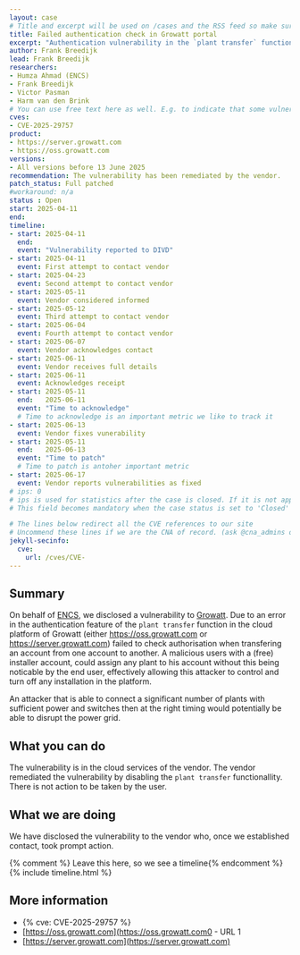 ```yaml
---
layout: case
# Title and excerpt will be used on /cases and the RSS feed so make sure they reflect the case well
title: Failed authentication check in Growatt portal
excerpt: "Authentication vulnerability in the `plant transfer` function of the Growatt cloud portal allowed an attacker with an account to take over any plant form any user."
author: Frank Breedijk
lead: Frank Breedijk
researchers:
- Humza Ahmad (ENCS)
- Frank Breedijk
- Victor Pasman
- Harm van den Brink
# You can use free text here as well. E.g. to indicate that some vulnerabilities don't have CVEs assigned (yet). But, given that we discovered that you should always be able to get a CVE id from @cna_admins on Slack
cves:
- CVE-2025-29757
product: 
- https://server.growatt.com
- https://oss.growatt.com
versions: 
- All versions before 13 June 2025
recommendation: The vulnerability has been remediated by the vendor.
patch_status: Full patched
#workaround: n/a
status : Open
start: 2025-04-11
end: 
timeline:
- start: 2025-04-11
  end:
  event: "Vulnerability reported to DIVD"
- start: 2025-04-11
  event: First attempt to contact vendor
- start: 2025-04-23
  event: Second attempt to contact vendor
- start: 2025-05-11
  event: Vendor considered informed
- start: 2025-05-12
  event: Third attempt to contact vendor
- start: 2025-06-04
  event: Fourth attempt to contact vendor
- start: 2025-06-07
  event: Vendor acknowledges contact
- start: 2025-06-11
  event: Vendor receives full details
- start: 2025-06-11
  event: Acknowledges receipt
- start: 2025-05-11
  end:   2025-06-11
  event: "Time to acknowledge"
  # Time to acknowledge is an important metric we like to track it
- start: 2025-06-13
  event: Vendor fixes vunerability
- start: 2025-05-11
  end:   2025-06-13
  event: "Time to patch"
  # Time to patch is antoher important metric
- start: 2025-06-17
  event: Vendor reports vulnerabilities as fixed
# ips: 0 
# ips is used for statistics after the case is closed. If it is not applicable, you can set IPs to n/a (e.g. stolen credentials)
# This field becomes mandatory when the case status is set to 'Closed'

# The lines below redirect all the CVE references to our site
# Uncommend these lines if we are the CNA of record. (ask @cna_admins on Slack if you don't know)
jekyll-secinfo:
  cve:
    url: /cves/CVE-
---
```

## Summary

On behalf of [ENCS](https://encs.eu/), we disclosed a vulnerability to [Growatt](https://growatt.com). Due to an error in the authentication feature of the `plant transfer` function in the cloud platform of Growatt (either https://oss.growatt.com or https://server.growatt.com) failed to check authorisation when transfering an account from one account to another. A malicious users with a (free) installer account, could assign any plant to his account without this being noticable by the end user, effectively allowing this attacker to control and turn off any installation in the platform.

An attacker that is able to connect a significant number of plants with sufficient power and switches then at the right timing would potentially be able to disrupt the power grid.

## What you can do

The vulnerability is in the cloud services of the vendor. The vendor remediated the vulnerability by disabling the `plant transfer` functionallity. There is not action to be taken by the user.

## What we are doing

We have disclosed the vulnerability to the vendor who, once we established contact, took prompt action.

{% comment %}  Leave this here, so we see a timeline{% endcomment %}
{% include timeline.html %}


## More information
* {% cve: CVE-2025-29757 %}
* [https://oss.growatt.com](https://oss.growatt.com0 - URL 1
* [https://server.growatt.com](https://server.growatt.com)
